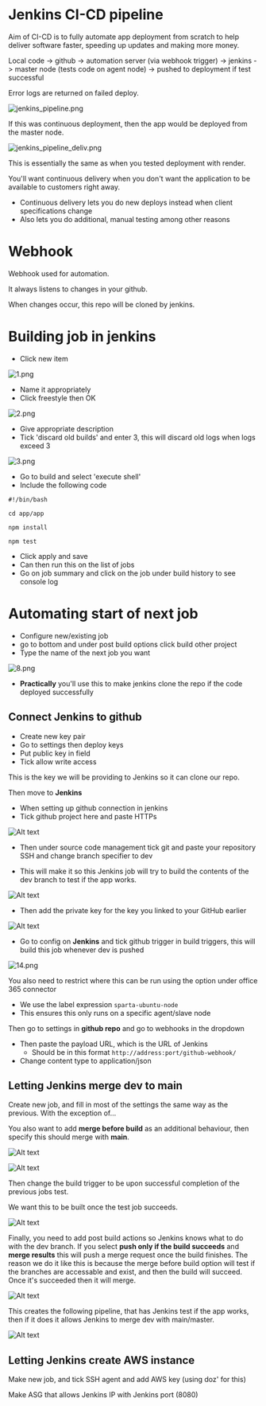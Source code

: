 # Jenkins CI-CD pipeline

Aim of CI-CD is to fully automate app deployment from scratch to help deliver software faster, speeding up updates and making more money.

Local code -> github -> automation server (via webhook trigger) -> jenkins -> master node (tests code on agent node) -> pushed to deployment if test successful

Error logs are returned on failed deploy.

![jenkins_pipeline.png](jenkins_pipeline.png)

If this was continuous deployment, then the app would be deployed from the master node.

![jenkins_pipeline_deliv.png](jenkins_pipeline_deliv.png)

This is essentially the same as when you tested deployment with render.

You'll want continuous delivery when you don't want the application to be available to customers right away.
- Continuous delivery lets you do new deploys instead when client specifications change
- Also lets you do additional, manual testing among other reasons

# Webhook

Webhook used for automation.

It always listens to changes in your github.

When changes occur, this repo will be cloned by jenkins.

# Building job in jenkins

- Click new item

![1.png](1.png)

- Name it appropriately 
- Click freestyle then OK

![2.png](2.png)

- Give appropriate description
- Tick 'discard old builds' and enter 3, this will discard old logs when logs exceed 3

![3.png](3.png)

- Go to build and select 'execute shell'
- Include the following code
``` 
#!/bin/bash

cd app/app

npm install

npm test
```
- Click apply and save
- Can then run this on the list of jobs
- Go on job summary and click on the job under build history to see console log

# Automating start of next job
- Configure new/existing job
- go to bottom and under post build options click build other project
- Type the name of the next job you want

![8.png](8.png)

- **Practically** you'll use this to make jenkins clone the repo if the code deployed successfully

## Connect Jenkins to github
- Create new key pair
- Go to settings then deploy keys
- Put public key in field 
- Tick allow write access

This is the key we will be providing to Jenkins so it can clone our repo.

Then move to **Jenkins**

- When setting up github connection in jenkins
- Tick github project here and paste HTTPs

![Alt text](11.png)

- Then under source code management tick git and paste your repository SSH and change branch specifier to dev

- This will make it so this Jenkins job will try to build the contents of the dev branch to test if the app works.

![Alt text](17.png)

- Then add the private key for the key you linked to your GitHub earlier

![Alt text](13-1.png)

- Go to config on **Jenkins** and tick github trigger in build triggers, this will build this job whenever dev is pushed

![14.png](14.png)

You also need to restrict where this can be run using the option under office 365 connector 
- We use the label expression `sparta-ubuntu-node`
- This ensures this only runs on a specific agent/slave node

Then go to settings in **github repo** and go to webhooks in the dropdown

- Then paste the payload URL, which is the URL of Jenkins 
    - Should be in this format `http://address:port/github-webhook/`
- Change content type to application/json

## Letting Jenkins merge dev to main

Create new job, and fill in most of the settings the same way as the previous. With the exception of...

You also want to add **merge before build** as an additional behaviour, then specify this should merge with **main**.

![Alt text](17.png)

![Alt text](18.png)

Then change the build trigger to be upon successful completion of the previous jobs test.

We want this to be built once the test job succeeds.

![Alt text](19.png)

Finally, you need to add post build actions so Jenkins knows what to do with the dev branch. If you select **push only if the build succeeds** and **merge results** this will push a merge request once the build finishes. The reason we do it like this is because the merge before build option will test if the branches are accessable and exist, and then the build will succeed. Once it's succeeded then it will merge.

![Alt text](20.png)

This creates the following pipeline, that has Jenkins test if the app works, then if it does it allows Jenkins to merge dev with main/master.

![Alt text](jenk_test_merge.png)

## Letting Jenkins create AWS instance

Make new job, and tick SSH agent and add AWS key (using doz' for this)

Make ASG that allows Jenkins IP with Jenkins port (8080)
